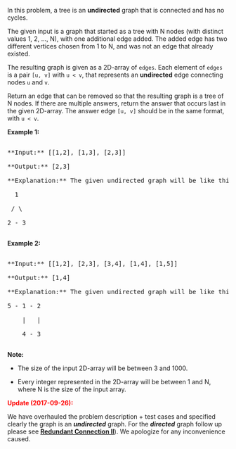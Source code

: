 

In this problem, a tree is an **undirected** graph that is connected and has no cycles.



The given input is a graph that started as a tree with N nodes (with distinct values 1, 2, ..., N), with one additional edge added.  The added edge has two different vertices chosen from 1 to N, and was not an edge that already existed.



The resulting graph is given as a 2D-array of `edges`.  Each element of `edges` is a pair `[u, v]` with `u < v`, that represents an **undirected** edge connecting nodes `u` and `v`.



Return an edge that can be removed so that the resulting graph is a tree of N nodes.  If there are multiple answers, return the answer that occurs last in the given 2D-array.  The answer edge `[u, v]` should be in the same format, with `u < v`.


**Example 1:**<br />
<pre>
**Input:** [[1,2], [1,3], [2,3]]
**Output:** [2,3]
**Explanation:** The given undirected graph will be like this:
  1
 / \
2 - 3
</pre>


**Example 2:**<br />
<pre>
**Input:** [[1,2], [2,3], [3,4], [1,4], [1,5]]
**Output:** [1,4]
**Explanation:** The given undirected graph will be like this:
5 - 1 - 2
    |   |
    4 - 3
</pre>


**Note:**<br />
- The size of the input 2D-array will be between 3 and 1000.
- Every integer represented in the 2D-array will be between 1 and N, where N is the size of the input array.



**<font color="red">Update (2017-09-26):</font>**<br>
We have overhauled the problem description + test cases and specified clearly the graph is an ***undirected*** graph. For the ***directed*** graph follow up please see **[Redundant Connection II](https://leetcode.com/problems/redundant-connection-ii/description/)**). We apologize for any inconvenience caused.

